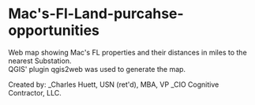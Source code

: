 # Mac's-Fl-Land-purcahse-opportunities
Web map showing Mac's FL properties and their distances in miles to the nearest Substation. 
<br />QGIS' plugin qgis2web was used to generate the map.

Created by: 
_Charles Huett, USN (ret'd), MBA, VP
_CIO Cognitive Contractor, LLC.
